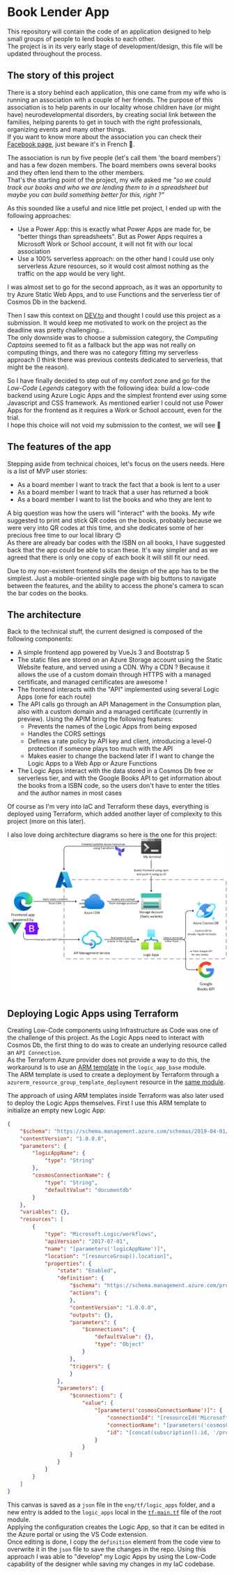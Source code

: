 # Book Lender App

This repository will contain the code of an application designed to help small groups of people to lend books to each other.  
The project is in its very early stage of development/design, this file will be updated throughout the process.


## The story of this project

There is a story behind each application, this one came from my wife who is running an association with a couple of her friends. 
The purpose of this association is to help parents in our locality whose children have (or might have) neurodevelopmental disorders, by creating social link between the families, helping parents to get in touch with the right professionals, organizing events and many other things.  
If you want to know more about the association you can check their [Facebook page](https://www.facebook.com/parentaisesolidaire/), just beware it's in French 🥐.

The association is run by five people (let's call them 'the board members') and has a few dozen members. The board members owns several books and they often lend them to the other members.  
That's the starting point of the project, my wife asked me *"so we could track our books and who we are lending them to in a spreadsheet but maybe you can build something better for this, right ?"*  

As this sounded like a useful and nice little pet project, I ended up with the following approaches:
- Use a Power App: this is exactly what Power Apps are made for, be "better things than spreadsheets". But as Power Apps requires a Microsoft Work or School account, it will not fit with our local association
- Use a 100% serverless approach: on the other hand I could use only serverless Azure resources, so it would cost almost nothing as the traffic on the app would be very light. 

I was almost set to go for the second approach, as it was an opportunity to try Azure Static Web Apps, and to use Functions and the serverless tier of Cosmos Db in the backend.  

Then I saw this context on [DEV.to](https://dev.to/devteam/hack-the-microsoft-azure-trial-on-dev-2ne5) and thought I could use this project as a submission. It would keep me motivated to work on the project as the deadline was pretty challenging...  
The only downside was to choose a submission category, the *Computing Captains* seemed to fit as a fallback but the app was not really on computing things, and there was no category fitting my serverless approach (I think there was previous contests dedicated to serverless, that might be the reason).  

So I have finally decided to step out of my comfort zone and go for the *Low-Code Legends* category with the following idea: build a low-code backend using Azure Logic Apps and the simplest frontend ever using some Javascript and CSS framework. As mentioned earlier I could not use Power Apps for the frontend as it requires a Work or School account, even for the trial.  
I hope this choice will not void my submission to the contest, we will see 🤗


## The features of the app

Stepping aside from technical choices, let's focus on the users needs. Here is a list of MVP user stories:
- As a board member I want to track the fact that a book is lent to a user
- As a board member I want to track that a user has returned a book
- As a board member I want to list the books and who they are lent to

A big question was how the users will "interact" with the books. My wife suggested to print and stick QR codes on the books, probably because we were very into QR codes at this time, and she dedicates some of her precious free time to our local library 😊  
As there are already bar codes with the ISBN on all books, I have suggested back that the app could be able to scan these. It's way simpler and as we agreed that there is only one copy of each book it will still fit our need.

Due to my non-existent frontend skills the design of the app has to be the simplest. Just a mobile-oriented single page with big buttons to navigate between the features, and the ability to access the phone's camera to scan the bar codes on the books.


## The architecture

Back to the technical stuff, the current designed is composed of the following components:
- A simple frontend app powered by VueJs 3 and Bootstrap 5
- The static files are stored on an Azure Storage account using the Static Website feature, and served using a CDN. Why a CDN ? Because it allows the use of a custom domain through HTTPS with a managed certificate, and managed certificates are awesome !
- The frontend interacts with the "API" implemented using several Logic Apps (one for each route)
- The API calls go through an API Management in the Consumption plan, also with a custom domain and a managed certificate (currently in preview). Using the APIM bring the following features:
  - Prevents the names of the Logic Apps from being exposed
  - Handles the CORS settings
  - Defines a rate policy by API key and client, introducing a level-0 protection if someone plays too much with the API
  - Makes easier to change the backend later if I want to change the Logic Apps to a Web App or Azure Functions
- The Logic Apps interact with the data stored in a Cosmos Db free or serverless tier, and with the Google Books API to get information about the books from a ISBN code, so the users don't have to enter the titles and the author names in most cases
 
Of course as I'm very into IaC and Terraform these days, everything is deployed using Terraform, which added another layer of complexity to this project (more on this later).

I also love doing architecture diagrams so here is the one for this project:
![Architecture diagram](diagram.png)


## Deploying Logic Apps using Terraform

Creating Low-Code components using Infrastructure as Code was one of the challenge of this project. As the Logic Apps need to interact with Cosmos Db, the first thing to do was to create an underlying resource called an `API Connection`.  
As the Terraform Azure provider does not provide a way to do this, the workaround is to use an [ARM template](/eng/tf/logic_app_base/arm-templates/cosmosdb-connection.json) in the `logic_app_base` module.  
The ARM template is used to create a deployment by Terraform through a `azurerm_resource_group_template_deployment` resource in the [same module](/eng/tf/logic_app_base/az-logic-app-connection.tf).  

The approach of using ARM templates inside Terraform was also later used to deploy the Logic Apps themselves. 
First I use this ARM template to initialize an empty new Logic App:
```json
{
    "$schema": "https://schema.management.azure.com/schemas/2019-04-01/deploymentTemplate.json#",
    "contentVersion": "1.0.0.0",
    "parameters": {
        "logicAppName": {
            "type": "String"
        },
        "cosmosConnectionName": {
            "type": "String",
            "defaultValue": "documentdb"
        }
    },
    "variables": {},
    "resources": [
        {
            "type": "Microsoft.Logic/workflows",
            "apiVersion": "2017-07-01",
            "name": "[parameters('logicAppName')]",
            "location": "[resourceGroup().location]",
            "properties": {
                "state": "Enabled",
                "definition": {
                    "$schema": "https://schema.management.azure.com/providers/Microsoft.Logic/schemas/2016-06-01/workflowdefinition.json#",
                    "actions": {
                    },
                    "contentVersion": "1.0.0.0",
                    "outputs": {},
                    "parameters": {
                        "$connections": {
                            "defaultValue": {},
                            "type": "Object"
                        }
                    },
                    "triggers": {
                    }
                },
                "parameters": {
                    "$connections": {
                        "value": {
                            "[parameters('cosmosConnectionName')]": {
                                "connectionId": "[resourceId('Microsoft.Web/connections', parameters('cosmosConnectionName'))]",
                                "connectionName": "[parameters('cosmosConnectionName')]",
                                "id": "[concat(subscription().id, '/providers/Microsoft.Web/locations/',resourceGroup().location,'/managedApis/', parameters('cosmosConnectionName'))]"
                            }
                        }
                    }
                }
            }
        }
    ]
}
```
This canvas is saved as a `json` file in the `eng/tf/logic_apps` folder, and a new entry is added to the `logic_apps` local in the [`tf-main.tf`](/eng/tf/tf-main.tf) file of the root module.  
Applying the configuration creates the Logic App, so that it can be edited in the Azure portal or using the VS Code extension.  
Once editing is done, I copy the `definition` element from the code view to overwrite it in the `json` file to save the changes in the repo. 
Using this approach I was able to "develop" my Logic Apps by using the Low-Code capability of the designer while saving my changes in my IaC codebase.